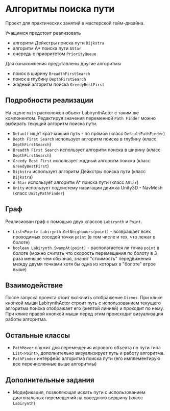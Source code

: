 Алгоритмы поиска пути
=====================

Проект для практических занятий в мастерской гейм-дизайна.

Учащимся предстоит реализовать

- алгоритм Дейкстры поиска пути `Dijkstra`
- алгоритм A* поиска пути `AStar`
- очередь с приоритетом `PriorityQueue`

Для ознакомления представлены другие алгоритмы

- поиск в ширину `BreadthFirstSearch`
- поиск в глубину `DepthFirstSearch`
- жадный алгоритм поиска `GreedyBestFirst`

Подробности реализации
----------------------

На сцене `main` расположен объект LabirynthActor с таким же компонентом.
Редактируя значения переменной `Path Finder` можно выбирать текущий алгоритм поиска пути.

- `Default` ищет кратчайший путь - по прямой (класс `DefaultPathFinder`)
- `Depth First Search` использует алгоритм поиска в глубину (класс `DepthFirstSearch`)
- `Breadth First Search` использует алгоритм поиска в ширину (класс `DepthFirstSearch`)
- `Greedy Best First` использует жадный алгоритм поиска (класс `GreedyBestFirst`)
- `Dijkstra` использует алгоритм Дейкстры поиска пути (класс `Dijkstra`)
- `A Star` использует алгоритм А* поиска пути (класс `AStar`)
- `Unity` использует подсистему навигации движка Unity3D - NavMesh (класс `UnityPathFinder`)

Граф
----

Реализиован граф с помощью двух классов `Labirynth` и `Point`.

- `List<Point> Labirynth.GetNeighbours(point)` - возвращает всех проходимых соседей точки `point` (в том числе и тех, что лежат в болоте)
- `boolean Labirynth.SwampAt(point)` - располагается ли точка `point` в болоте (можно считать что скорость перемещения по болоту в 3 раза меньше чем обычная, значит "стоимость" передвижения между двумя точками хотя бы одна из которых в "болоте" втрое выше)

Взаимодействие
--------------

После запуска проекта стоит включить отображение `Gizmos`. 
При клике кнопкой мыши LabirynthActor строит путь с использованием текущего алгоритма поиска отображает его (желтой линией) и проходит по нему.
При клике правой кнопкой мыши перед этим происходит визуализация работы алгоритма.

Остальные классы
----------------

- `PathMover` служит для перемещения игрового объекта по пути типа `List<Point>`, дополнительно визуализирует путь и работу алгоритма.
- `PathFinder` интерфейс алгоритма поиска пути (его имплементирую все перечисленные выше алгоритмы)

Дополнительные задания
----------------------

- Модификация, позволяющая искать пути с использованием диагональных перемещений на соседнюю вершину (класс `Labirynth`)
